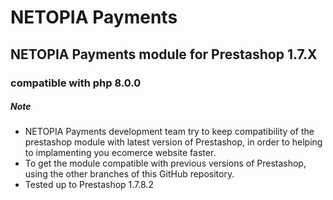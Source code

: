 # NETOPIA Payments
## NETOPIA Payments module for Prestashop 1.7.X
### compatible with php 8.0.0


##### Note
* NETOPIA Payments development team try to keep compatibility of the prestashop module with latest version of Prestashop, in order to helping to implamenting you ecomerce website faster.
* To get the module compatible with previous versions of Prestashop, using the other branches of this GitHub repository.
* Tested up to Prestashop 1.7.8.2

